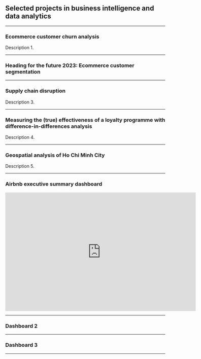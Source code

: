 ## Selected projects in business intelligence and data analytics

---

### Ecommerce customer churn analysis

Description 1.

---

### Heading for the future 2023: Ecommerce customer segmentation

---

### Supply chain disruption
Description 3.

---

### Measuring the (true) effectiveness of a loyalty programme with difference-in-differences analysis
Description 4.

---

### Geospatial analysis of Ho Chi Minh City
Description 5.

---

### Airbnb executive summary dashboard

<iframe title="Airbnb Executive Summary Dashboard" width="600" height="373.5" src="https://app.powerbi.com/view?r=eyJrIjoiMjNmMmU2OTMtZGM5Zi00YjBhLWJhY2ItMWQ1Yzc3YzIwMDkyIiwidCI6ImZhOWNhMWYwLWU5MTktNGEyYi04NjU3LTZjM2E3NjBiY2NlMCIsImMiOjEwfQ%3D%3D" frameborder="0" allowFullScreen="true"></iframe>

---

### Dashboard 2

---

### Dashboard 3

---
